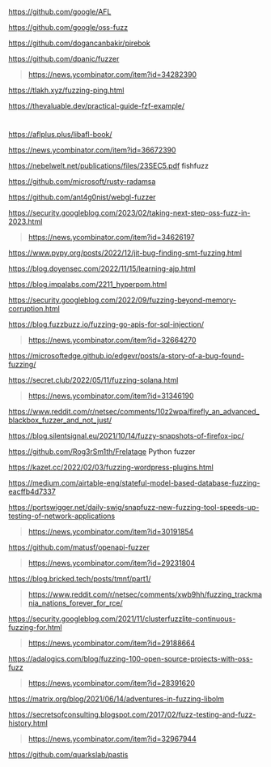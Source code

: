 https://github.com/google/AFL

https://github.com/google/oss-fuzz

https://github.com/dogancanbakir/pirebok

https://github.com/dpanic/fuzzer
> https://news.ycombinator.com/item?id=34282390

https://tlakh.xyz/fuzzing-ping.html

https://thevaluable.dev/practical-guide-fzf-example/

#
https://aflplus.plus/libafl-book/

https://news.ycombinator.com/item?id=36672390

https://nebelwelt.net/publications/files/23SEC5.pdf fishfuzz

https://github.com/microsoft/rusty-radamsa

https://github.com/ant4g0nist/webgl-fuzzer

https://security.googleblog.com/2023/02/taking-next-step-oss-fuzz-in-2023.html
> https://news.ycombinator.com/item?id=34626197

https://www.pypy.org/posts/2022/12/jit-bug-finding-smt-fuzzing.html

https://blog.doyensec.com/2022/11/15/learning-ajp.html

https://blog.impalabs.com/2211_hyperpom.html

https://security.googleblog.com/2022/09/fuzzing-beyond-memory-corruption.html

https://blog.fuzzbuzz.io/fuzzing-go-apis-for-sql-injection/
> https://news.ycombinator.com/item?id=32664270

https://microsoftedge.github.io/edgevr/posts/a-story-of-a-bug-found-fuzzing/

https://secret.club/2022/05/11/fuzzing-solana.html
> https://news.ycombinator.com/item?id=31346190

https://www.reddit.com/r/netsec/comments/10z2wpa/firefly_an_advanced_blackbox_fuzzer_and_not_just/

https://blog.silentsignal.eu/2021/10/14/fuzzy-snapshots-of-firefox-ipc/

https://github.com/Rog3rSm1th/Frelatage Python fuzzer

https://kazet.cc/2022/02/03/fuzzing-wordpress-plugins.html

https://medium.com/airtable-eng/stateful-model-based-database-fuzzing-eacffb4d7337

https://portswigger.net/daily-swig/snapfuzz-new-fuzzing-tool-speeds-up-testing-of-network-applications
> https://news.ycombinator.com/item?id=30191854

https://github.com/matusf/openapi-fuzzer
> https://news.ycombinator.com/item?id=29231804

https://blog.bricked.tech/posts/tmnf/part1/
> https://www.reddit.com/r/netsec/comments/xwb9hh/fuzzing_trackmania_nations_forever_for_rce/

https://security.googleblog.com/2021/11/clusterfuzzlite-continuous-fuzzing-for.html
> https://news.ycombinator.com/item?id=29188664

https://adalogics.com/blog/fuzzing-100-open-source-projects-with-oss-fuzz
> https://news.ycombinator.com/item?id=28391620

https://matrix.org/blog/2021/06/14/adventures-in-fuzzing-libolm

https://secretsofconsulting.blogspot.com/2017/02/fuzz-testing-and-fuzz-history.html
> https://news.ycombinator.com/item?id=32967944

https://github.com/quarkslab/pastis
